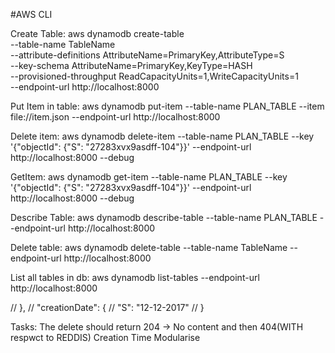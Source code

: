 #AWS CLI

Create Table:
aws dynamodb create-table \
--table-name TableName \
--attribute-definitions AttributeName=PrimaryKey,AttributeType=S \
--key-schema AttributeName=PrimaryKey,KeyType=HASH \
--provisioned-throughput ReadCapacityUnits=1,WriteCapacityUnits=1 \
--endpoint-url http://localhost:8000


Put Item in table:
aws dynamodb put-item --table-name PLAN_TABLE --item file://item.json --endpoint-url http://localhost:8000


Delete item:
aws dynamodb delete-item --table-name PLAN_TABLE --key '{"objectId": {"S": "27283xvx9asdff-104"}}' --endpoint-url http://localhost:8000 --debug

GetItem:
aws dynamodb get-item --table-name PLAN_TABLE --key '{"objectId": {"S": "27283xvx9asdff-104"}}' --endpoint-url http://localhost:8000 --debug

Describe Table:
aws dynamodb describe-table --table-name PLAN_TABLE --endpoint-url http://localhost:8000

Delete table:
aws dynamodb delete-table --table-name TableName --endpoint-url http://localhost:8000


List all tables in db:
aws dynamodb list-tables --endpoint-url http://localhost:8000








// },
    // "creationDate": {
    //     "S": "12-12-2017"
    // }


Tasks:
The delete should return 204 -> No content and then 404(WITH respwct to REDDIS)
Creation Time
Modularise